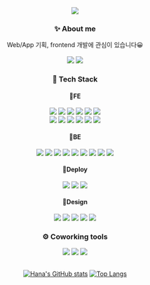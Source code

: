 <div align="center">
  <img src="https://capsule-render.vercel.app/api?type=transparent&height=200&section=header&text=Hana%20Ko&fontSize=80&animation=fadeIn&fontColor=2f80ed&fontAlignY=38&desc=Github%20Profile&descAlign=60" />

  <div>
    <h3> ✨ About me </h3>
    Web/App 기획, frontend 개발에 관심이 있습니다😀 </br></br>
    <a href="https://velog.io/@ko9612"><img src="https://img.shields.io/badge/Velog-20C997?style=for-the-badge&logo=Velog&logoColor=white"/></a>
    <a href="mailto:koone129@gmail.com"><img src="https://img.shields.io/badge/Gmail-EA4335?style=for-the-badge&logo=Gmail&logoColor=white"/></a>
  </div>
  
  <div>
    <h3> 🧱 Tech Stack </h3>
    <h4> 🌟FE </h4>
    <img src="https://img.shields.io/badge/javascript-F7DF1E?style=for-the-badge&logo=javascript&logoColor=white">
    <img src="https://img.shields.io/badge/TypeScript-3178C6?style=for-the-badge&logo=TypeScript&logoColor=white"/>
    <img src="https://img.shields.io/badge/HTML-E34F26?style=for-the-badge&logo=HTML5&logoColor=white"/>
    <img src="https://img.shields.io/badge/CSS3-F68212?style=for-the-badge&logo=tailwindcss&logoColor=white"/>
    <img src="https://img.shields.io/badge/Tailwind%20CSS-06B6D4?style=for-the-badge&logo=CSS3&logoColor=white"/>
    <img src = "https://img.shields.io/badge/styled--components-DB7093?style=for-the-badge&logo=styled-components&logoColor=white"> </br>
    <img src="https://img.shields.io/badge/React-61DAFB?style=for-the-badge&logo=React&logoColor=white"/>
    <img src="https://img.shields.io/badge/Next.js-000000?style=for-the-badge&logo=Next.js&logoColor=white"/>
    <img src="https://img.shields.io/badge/Redux-764ABC?style=for-the-badge&logo=Redux&logoColor=white"/>
    <img src="https://img.shields.io/badge/Recoil-FD2251?style=for-the-badge&logo=Recoil&logoColor=white"/>
    <img src="https://img.shields.io/badge/Zustand-5C2D0F?style=for-the-badge&logo=Zustand&logoColor=white"/>
    <img src="https://img.shields.io/badge/Storybook-FF4785?style=for-the-badge&logo=Storybook&logoColor=white"/><br/>
    <h4>🌟BE</h4>
     <img src="https://img.shields.io/badge/Python-3766AB?style=for-the-badge&logo=Node.js&logoColor=white"/>
     <img src="https://img.shields.io/badge/NodeJS-43853D?style=for-the-badge&logo=Python&logoColor=white"/>
     <img src="https://img.shields.io/badge/ExpressJS-333333?style=for-the-badge&logo=Express&logoColor=white"/>
     <img src="https://img.shields.io/badge/PorstgreSQL-336791?style=for-the-badge&logo=PostgreSQL&logoColor=white"/>
     <img src="https://img.shields.io/badge/mySQL-00758F?style=for-the-badge&logo=Python&logoColor=white"/>
     <img src="https://img.shields.io/badge/mariaDB-C0765A?style=for-the-badge&logo=mariaDB&logoColor=white"/>
     <img src="https://img.shields.io/badge/Prisma-2D3748?style=for-the-badge&logo=Prisma&logoColor=white"/>
     <img src="https://img.shields.io/badge/Docker-2496ED?style=for-the-badge&logo=Docker&logoColor=white"/>
     <img src="https://img.shields.io/badge/Supabase-3ECF8E?style=for-the-badge&logo=Supabase&logoColor=white"/></br>
    <h4>🌟Deploy</h4>
    <img src="https://img.shields.io/badge/Amazon%20S3-569A31?style=for-the-badge&logo=Amazon%20S3&logoColor=white">
    <img src="https://img.shields.io/badge/Vercel-000000?style=for-the-badge&logo=Vercel&logoColor=white"/>
    <img src="https://img.shields.io/badge/Render-0466C8?style=for-the-badge&logo=Render%20S3&logoColor=white"><br/>
    <h4>🎨Design</h4>
    <img src="https://img.shields.io/badge/Figma-F24E1E?style=for-the-badge&logo=Figma&logoColor=white"/>
    <img src="https://img.shields.io/badge/Adobe-XD-FF61F6?style=for-the-badge&logo=AdobeXD&logoColor=white"/>
    <img src="https://img.shields.io/badge/Adobe-InDesign-FF3366?style=for-the-badge&logo=AdobeInDesign&logoColor=white"/>
    <img src="https://img.shields.io/badge/Adobe-Photoshop-31A8FF?style=for-the-badge&logo=AdobePhotoshop&logoColor=white"/>
    <img src="https://img.shields.io/badge/Adobe-Illustrator-FF9A00?style=for-the-badge&logo=AdobeIllustrator&logoColor=white"/>
  </div>
  <div>
    <h3> ⚙ Coworking tools </h3>
    <img src="https://img.shields.io/badge/GitHub-181717?style=for-the-badge&logo=GitHub&logoColor=white"/>
    <img src="https://img.shields.io/badge/Postman-FF6C37?style=for-the-badge&logo=Postman&logoColor=white"/>
    <img src="https://img.shields.io/badge/Notion-000000?style=for-the-badge&logo=Notion&logoColor=white"/>
  </div>
  
  <br />

[![Hana's GitHub stats](https://github-readme-stats.vercel.app/api?username=ko9612&count_private=true&show_icons=true&rank_icon=github)](https://github.com/anuraghazra/github-readme-stats)
[![Top Langs](https://github-readme-stats.vercel.app/api/top-langs/?username=ko9612&layout=compact)](https://github.com/anuraghazra/github-readme-stats)

</div>
